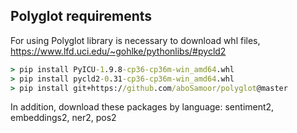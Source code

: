 ## Polyglot requirements

For using Polyglot library is necessary to download whl files,  https://www.lfd.uci.edu/~gohlke/pythonlibs/#pycld2
 
```bat 
> pip install PyICU-1.9.8-cp36-cp36m-win_amd64.whl
> pip install pycld2-0.31-cp36-cp36m-win_amd64.whl
> pip install git+https://github.com/aboSamoor/polyglot@master
``` 
 
In addition, download these packages by language:
sentiment2, embeddings2, ner2, pos2
